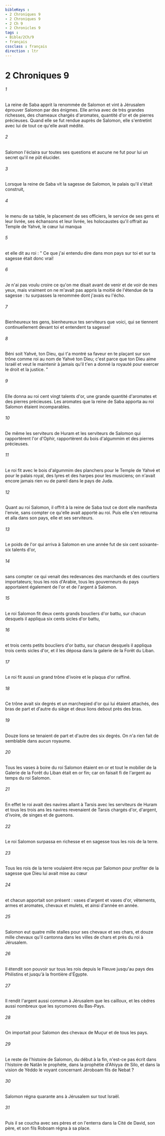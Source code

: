 ```yaml
---
bibleKeys : 
- 2 Chroniques 9
- 2 Chroniques 9
- 2 Ch 9
- 2 Chronicles 9
tags : 
- Bible/2Ch/9
- français
cssclass : français
direction : ltr
---
```


# 2 Chroniques 9

###### 1
La reine de Saba apprit la renommée de Salomon et vint à Jérusalem éprouver Salomon par des énigmes. Elle arriva avec de très grandes richesses, des chameaux chargés d'aromates, quantité d'or et de pierres précieuses. Quand elle se fut rendue auprès de Salomon, elle s'entretint avec lui de tout ce qu'elle avait médité. 
###### 2
Salomon l'éclaira sur toutes ses questions et aucune ne fut pour lui un secret qu'il ne pût élucider. 
###### 3
Lorsque la reine de Saba vit la sagesse de Salomon, le palais qu'il s'était construit, 
###### 4
le menu de sa table, le placement de ses officiers, le service de ses gens et leur livrée, ses échansons et leur livrée, les holocaustes qu'il offrait au Temple de Yahvé, le cœur lui manqua 
###### 5
et elle dit au roi : " Ce que j'ai entendu dire dans mon pays sur toi et sur ta sagesse était donc vrai! 
###### 6
Je n'ai pas voulu croire ce qu'on me disait avant de venir et de voir de mes yeux, mais vraiment on ne m'avait pas appris la moitié de l'étendue de ta sagesse : tu surpasses la renommée dont j'avais eu l'écho. 
###### 7
Bienheureux tes gens, bienheureux tes serviteurs que voici, qui se tiennent continuellement devant toi et entendent ta sagesse! 
###### 8
Béni soit Yahvé, ton Dieu, qui t'a montré sa faveur en te plaçant sur son trône comme roi au nom de Yahvé ton Dieu; c'est parce que ton Dieu aime Israël et veut le maintenir à jamais qu'il t'en a donné la royauté pour exercer le droit et la justice. " 
###### 9
Elle donna au roi cent vingt talents d'or, une grande quantité d'aromates et des pierres précieuses. Les aromates que la reine de Saba apporta au roi Salomon étaient incomparables. 
###### 10
De même les serviteurs de Huram et les serviteurs de Salomon qui rapportèrent l'or d'Ophir, rapportèrent du bois d'algummim et des pierres précieuses. 
###### 11
Le roi fit avec le bois d'algummim des planchers pour le Temple de Yahvé et pour le palais royal, des lyres et des harpes pour les musiciens; on n'avait encore jamais rien vu de pareil dans le pays de Juda. 
###### 12
Quant au roi Salomon, il offrit à la reine de Saba tout ce dont elle manifesta l'envie, sans compter ce qu'elle avait apporté au roi. Puis elle s'en retourna et alla dans son pays, elle et ses serviteurs. 
###### 13
Le poids de l'or qui arriva à Salomon en une année fut de six cent soixante-six talents d'or, 
###### 14
sans compter ce qui venait des redevances des marchands et des courtiers importateurs; tous les rois d'Arabie, tous les gouverneurs du pays apportaient également de l'or et de l'argent à Salomon. 
###### 15
Le roi Salomon fit deux cents grands boucliers d'or battu, sur chacun desquels il appliqua six cents sicles d'or battu, 
###### 16
et trois cents petits boucliers d'or battu, sur chacun desquels il appliqua trois cents sicles d'or, et il les déposa dans la galerie de la Forêt du Liban. 
###### 17
Le roi fit aussi un grand trône d'ivoire et le plaqua d'or raffiné. 
###### 18
Ce trône avait six degrés et un marchepied d'or qui lui étaient attachés, des bras de part et d'autre du siège et deux lions debout près des bras. 
###### 19
Douze lions se tenaient de part et d'autre des six degrés. On n'a rien fait de semblable dans aucun royaume. 
###### 20
Tous les vases à boire du roi Salomon étaient en or et tout le mobilier de la Galerie de la Forêt du Liban était en or fin; car on faisait fi de l'argent au temps du roi Salomon. 
###### 21
En effet le roi avait des navires allant à Tarsis avec les serviteurs de Huram et tous les trois ans les navires revenaient de Tarsis chargés d'or, d'argent, d'ivoire, de singes et de guenons. 
###### 22
Le roi Salomon surpassa en richesse et en sagesse tous les rois de la terre. 
###### 23
Tous les rois de la terre voulaient être reçus par Salomon pour profiter de la sagesse que Dieu lui avait mise au cœur 
###### 24
et chacun apportait son présent : vases d'argent et vases d'or, vêtements, armes et aromates, chevaux et mulets, et ainsi d'année en année. 
###### 25
Salomon eut quatre mille stalles pour ses chevaux et ses chars, et douze mille chevaux qu'il cantonna dans les villes de chars et près du roi à Jérusalem. 
###### 26
Il étendit son pouvoir sur tous les rois depuis le Fleuve jusqu'au pays des Philistins et jusqu'à la frontière d'Égypte. 
###### 27
Il rendit l'argent aussi commun à Jérusalem que les cailloux, et les cèdres aussi nombreux que les sycomores du Bas-Pays. 
###### 28
On importait pour Salomon des chevaux de Muçur et de tous les pays. 
###### 29
Le reste de l'histoire de Salomon, du début à la fin, n'est-ce pas écrit dans l'histoire de Natân le prophète, dans la prophétie d'Ahiyya de Silo, et dans la vision de Yéddo le voyant concernant Jéroboam fils de Nebat ? 
###### 30
Salomon régna quarante ans à Jérusalem sur tout Israël. 
###### 31
Puis il se coucha avec ses pères et on l'enterra dans la Cité de David, son père, et son fils Roboam régna à sa place. 

